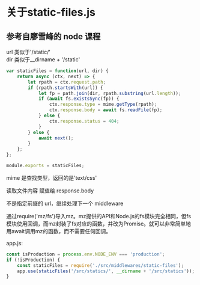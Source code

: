 # 关于static-files.js

## 参考自廖雪峰的 node 课程

url 类似于'/static/'  
dir 类似于__dirname + '/static'

```javascript
var staticFiles = function(url, dir) {
    return async (ctx, next) => {
        let rpath = ctx.request.path;
        if (rpath.startsWith(url)) {
            let fp = path.join(dir, rpath.substring(url.length));
            if (await fs.existsSync(fp)) {
                ctx.response.type = mime.getType(rpath);
                ctx.response.body = await fs.readFile(fp);
            } else {
                ctx.response.status = 404;
            }
        } else {
            await next();
        }
    };
};

module.exports = staticFiles;
```

mime 是查找类型，返回的是'text/css'

读取文件内容 赋值给 response.body

不是指定前缀的 url，继续处理下一个 middleware

通过require('mz/fs')导入mz。mz提供的API和Node.js的fs模块完全相同，但fs模块使用回调，而mz封装了fs对应的函数，并改为Promise。就可以非常简单地用await调用mz的函数，而不需要任何回调。

app.js:

```javascript
const isProduction = process.env.NODE_ENV === 'production';
if (!isProduction) {
    const staticFiles = require('./src/middlewares/static-files');
    app.use(staticFiles('/src/statics/', __dirname + '/src/statics'));
}
```
